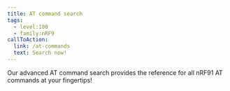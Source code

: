 ```yaml
---
title: AT command search
tags:
  - level:100
  - family:nRF9
callToAction:
  link: /at-commands
  text: Search now!
---
```


Our advanced AT command search provides the reference for all nRF91 AT commands
at your fingertips!

